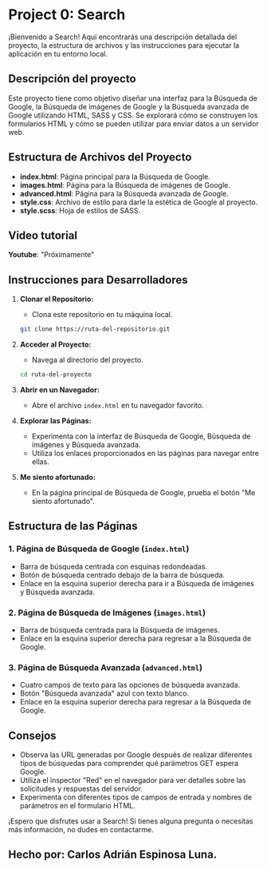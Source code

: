 # Project 0: Search

¡Bienvenido a Search! Aquí encontrarás una descripción detallada del proyecto, la estructura de archivos y las instrucciones para ejecutar la aplicación en tu entorno local.

## Descripción del proyecto

Este proyecto tiene como objetivo diseñar una interfaz para la Búsqueda de Google, la Búsqueda de imágenes de Google y la Búsqueda avanzada de Google utilizando HTML, SASS y CSS. Se explorará cómo se construyen los formularios HTML y cómo se pueden utilizar para enviar datos a un servidor web.

## Estructura de Archivos del Proyecto

- **index.html**: Página principal para la Búsqueda de Google.
- **images.html**: Página para la Búsqueda de imágenes de Google.
- **advanced.html**: Página para la Búsqueda avanzada de Google.
- **style.css**: Archivo de estilo para darle la estética de Google al proyecto.
- **style.scss**: Hoja de estilos de SASS.

## Video tutorial

   **Youtube**: "Próximamente"

## Instrucciones para Desarrolladores

1. **Clonar el Repositorio:**
   - Clona este repositorio en tu máquina local.

   ```bash
   git clone https://ruta-del-repositorio.git
   ```

2. **Acceder al Proyecto:**
   - Navega al directorio del proyecto.

   ```bash
   cd ruta-del-proyecto
   ```

3. **Abrir en un Navegador:**
   - Abre el archivo `index.html` en tu navegador favorito.

4. **Explorar las Páginas:**
   - Experimenta con la interfaz de Búsqueda de Google, Búsqueda de imágenes y Búsqueda avanzada.
   - Utiliza los enlaces proporcionados en las páginas para navegar entre ellas.

5. **Me siento afortunado:**
   - En la página principal de Búsqueda de Google, prueba el botón "Me siento afortunado".

## Estructura de las Páginas

### 1. Página de Búsqueda de Google (`index.html`)

- Barra de búsqueda centrada con esquinas redondeadas.
- Botón de búsqueda centrado debajo de la barra de búsqueda.
- Enlace en la esquina superior derecha para ir a Búsqueda de imágenes y Búsqueda avanzada.

### 2. Página de Búsqueda de Imágenes (`images.html`)

- Barra de búsqueda centrada para la Búsqueda de imágenes.
- Enlace en la esquina superior derecha para regresar a la Búsqueda de Google.

### 3. Página de Búsqueda Avanzada (`advanced.html`)

- Cuatro campos de texto para las opciones de búsqueda avanzada.
- Botón "Búsqueda avanzada" azul con texto blanco.
- Enlace en la esquina superior derecha para regresar a la Búsqueda de Google.

## Consejos

- Observa las URL generadas por Google después de realizar diferentes tipos de búsquedas para comprender qué parámetros GET espera Google.
- Utiliza el inspector "Red" en el navegador para ver detalles sobre las solicitudes y respuestas del servidor.
- Experimenta con diferentes tipos de campos de entrada y nombres de parámetros en el formulario HTML.

¡Espero que disfrutes usar a Search! Si tienes alguna pregunta o necesitas más información, no dudes en contactarme.

## Hecho por: Carlos Adrián Espinosa Luna.
